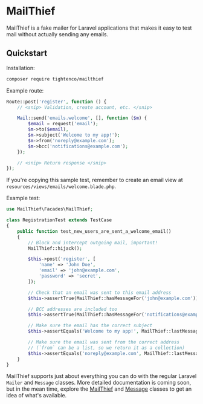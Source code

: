 # MailThief

MailThief is a fake mailer for Laravel applications that makes it easy to test mail without actually sending any emails.

## Quickstart

Installation:

```bash
composer require tightenco/mailthief
```

Example route:

```php
Route::post('register', function () {
    // <snip> Validation, create account, etc. </snip>

    Mail::send('emails.welcome', [], function ($m) {
        $email = request('email');
        $m->to($email),
        $m->subject('Welcome to my app!');
        $m->from('noreply@example.com');
        $m->bcc('notifications@example.com');
    });

    // <snip> Return response </snip>
});
```

If you're copying this sample test, remember to create an email view at `resources/views/emails/welcome.blade.php`.

Example test:

```php
use MailThief\Facades\MailThief;

class RegistrationTest extends TestCase
{
    public function test_new_users_are_sent_a_welcome_email()
    {
        // Block and intercept outgoing mail, important!
        MailThief::hijack();

        $this->post('register', [
            'name' => 'John Doe',
            'email' => 'john@example.com',
            'password' => 'secret',
        ]);

        // Check that an email was sent to this email address
        $this->assertTrue(MailThief::hasMessageFor('john@example.com'));

        // BCC addresses are included too
        $this->assertTrue(MailThief::hasMessageFor('notifications@example.com'));

        // Make sure the email has the correct subject
        $this->assertEquals('Welcome to my app!', MailThief::lastMessage()->subject);

        // Make sure the email was sent from the correct address
        // (`from` can be a list, so we return it as a collection)
        $this->assertEquals('noreply@example.com', MailThief::lastMessage()->from->first());
    }
}
```

MailThief supports just about everything you can do with the regular Laravel `Mailer` and `Message` classes. More detailed documentation is coming soon, but in the mean time, explore the [MailThief](https://github.com/tightenco/mailthief/blob/master/src/MailThief.php) and [Message](https://github.com/tightenco/mailthief/blob/master/src/Message.php) classes to get an idea of what's available.
